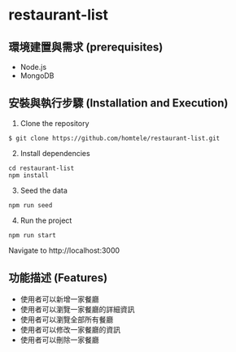 # restaurant-list
## 環境建置與需求 (prerequisites)
* Node.js
* MongoDB
## 安裝與執行步驟 (Installation and Execution)
1. Clone the repository
```
$ git clone https://github.com/homtele/restaurant-list.git
```
2. Install dependencies
```
cd restaurant-list
npm install
```
3. Seed the data
```
npm run seed
```
4. Run the project
```
npm run start
```
Navigate to http://localhost:3000
## 功能描述 (Features)
* 使用者可以新增一家餐廳
* 使用者可以瀏覽一家餐廳的詳細資訊
* 使用者可以瀏覽全部所有餐廳
* 使用者可以修改一家餐廳的資訊
* 使用者可以刪除一家餐廳
